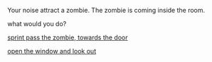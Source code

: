 Your noise attract a zombie. The zombie is coming inside the room.

what would you do?

[sprint pass the zombie, towards the door](situations/death)

[open the window and look out](situations/open-window)